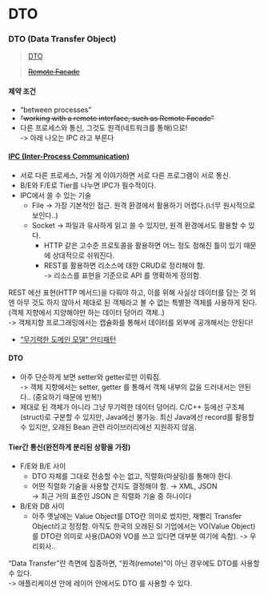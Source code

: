 # DTO

### DTO (Data Transfer Object)

> [DTO](https://martinfowler.com/eaaCatalog/dataTransferObject.html)

> [~~Remote Facade~~](https://martinfowler.com/eaaCatalog/remoteFacade.html)

#### **제약 조건**

* “between processes”
* ~~“working with a remote interface, such as Remote Facade”~~
* 다른 프로세스와 통신, 그것도 원격(네트워크를 통해)으로!\
  \-> 아래 나오는 IPC 라고 부른다

#### [**IPC (Inter-Process Communication)**](https://ko.wikipedia.org/wiki/%ED%94%84%EB%A1%9C%EC%84%B8%EC%8A%A4\_%EA%B0%84\_%ED%86%B5%EC%8B%A0)

* 서로 다른 프로세스, 거칠 게 이야기하면 서로 다른 프로그램이 서로 통신.
* B/E와 F/E로 Tier를 나누면 IPC가 필수적이다.
* IPC에서 쓸 수 있는 기술
  * File → 가장 기본적인 접근. 원격 환경에서 활용하기 어렵다.(너무 원시적으로 보인다..)
  * Socket → 파일과 유사하게 읽고 쓸 수 있지만, 원격 환경에서도 활용할 수 있다.
    * HTTP 같은 고수준 프로토콜을 활용하면 어느 정도 정해진 틀이 있기 때문에 상대적으로 쉬워진다.
    * REST를 활용하면 리소스에 대한 CRUD로 정리해야 함.\
      \-> 리소스를 표현을 기준으로 API 를 명확하게 정의함.

REST 에선 표현(HTTP 메서드)을 다뤄야 하고, 이를 위해 사실상 데이터를 담는 것 외엔 아무 것도 하지 않아서 제대로 된 객체라고 볼 수 없는 특별한 객체를 사용하게 된다.(객체 지향에서 지양해야만 하는 데이터 덩어리 객체..)\
\-> 객체지향 프로그래밍에서는 캡슐화를 통해서 데이터를 외부에 공개해서는 안된다!

* [“무기력한 도메인 모델” 안티패턴](https://martinfowler.com/bliki/AnemicDomainModel.html)

#### **DTO**

* 아주 단순하게 보면 setter와 getter로만 이뤄짐.\
  \-> 객체 지향에서는 setter, getter 를 통해서 객체 내부의 값을 드러내서는 안된다.. (중요하기 때문에 반복!)
* 제대로 된 객체가 아니라 그냥 무기력한 데이터 덩어리. C/C++ 등에선 구조체(struct)로 구분할 수 있지만, Java에선 불가능. 최신 Java에선 record를 활용할 수 있지만, 오래된 Bean 관련 라이브러리에선 지원하지 않음.

#### **Tier간 통신(완전하게 분리된 상황을 가정)**

* F/E와 B/E 사이
  * DTO 자체를 그대로 전송할 수는 없고, 직렬화(마샬링)를 통해야 한다.
  * 어떤 직렬화 기술을 사용할 건지도 결정해야 함. → XML, JSON\
    \-> 최근 거의 표준인 JSON 은 직렬화 기술 중 하나이다
* B/E와 DB 사이
  * 아주 옛날에는 Value Object를 DTO란 의미로 썼지만, 재빨리 Transfer Object라고 정정함. 아직도 한국의 오래된 SI 기업에서는 VO(Value Object)를 DTO란 의미로 사용(DAO와 VO를 쓰고 있다면 대부분 여기에 속함). -> 우리회사..

“Data Transfer”란 측면에 집중하면, “원격(remote)”이 아닌 경우에도 DTO를 사용할 수 있다.\
\-> 애플리케이션 안에 레이어 안에서도 DTO 를 사용할 수 있다.
